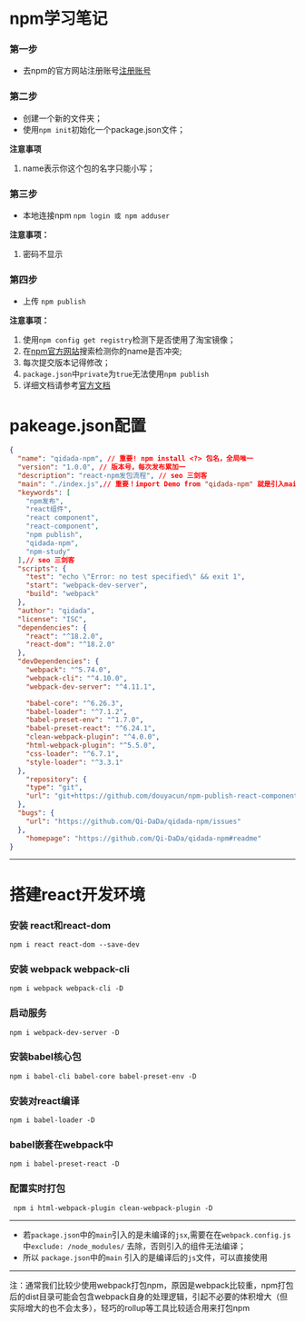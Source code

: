 # npm学习笔记

### 第一步
* 去npm的官方网站注册账号[注册账号](https://www.npmjs.com)
### 第二步
* 创建一个新的文件夹；
* 使用`npm init`初始化一个package.json文件；

**注意事项**
1. name表示你这个包的名字只能小写；
### 第三步
* 本地连接npm `npm login 或 npm adduser`

**注意事项：**
1. 密码不显示
### 第四步
* 上传 `npm publish`

**注意事项：**
1. 使用`npm config get registry`检测下是否使用了淘宝镜像；
2. 在[npm官方网站](https://www.npmjs.com/)搜索检测你的name是否冲突;
3. 每次提交版本记得修改；
4. `package.json`中`private`为`true`无法使用`npm publish`
5. 详细文档请参考[官方文档](https://docs.npmjs.com/about-semantic-versioning)

# pakeage.json配置
``` json
{
  "name": "qidada-npm", // 重要! npm install <?> 包名，全局唯一
  "version": "1.0.0", // 版本号，每次发布累加一
  "description": "react-npm发包流程", // seo 三剑客
  "main": "./index.js",// 重要！import Demo from "qidada-npm" 就是引入main指定的文件～
  "keywords": [
    "npm发布",
    "react组件",
    "react component",
    "react-component",
    "npm publish",
    "qidada-npm",
    "npm-study"
  ],// seo 三剑客
  "scripts": {
    "test": "echo \"Error: no test specified\" && exit 1",
    "start": "webpack-dev-server",
    "build": "webpack"
  },
  "author": "qidada",
  "license": "ISC",
  "dependencies": {
    "react": "^18.2.0",
    "react-dom": "^18.2.0"
  },
  "devDependencies": {
    "webpack": "^5.74.0",
    "webpack-cli": "^4.10.0",
    "webpack-dev-server": "^4.11.1",

    "babel-core": "^6.26.3",
    "babel-loader": "^7.1.2",
    "babel-preset-env": "^1.7.0",
    "babel-preset-react": "^6.24.1",
    "clean-webpack-plugin": "^4.0.0",
    "html-webpack-plugin": "^5.5.0",
    "css-loader": "^6.7.1",
    "style-loader": "^3.3.1"
  },
    "repository": {
    "type": "git",
    "url": "git+https://github.com/douyacun/npm-publish-react-component.git"
  },
  "bugs": {
    "url": "https://github.com/Qi-DaDa/qidada-npm/issues"
  },
    "homepage": "https://github.com/Qi-DaDa/qidada-npm#readme"
}
```
---


# 搭建react开发环境

### 安装 react和react-dom
`npm i react react-dom --save-dev`

### 安装 webpack webpack-cli

`npm i webpack webpack-cli -D`

### 启动服务
`npm i webpack-dev-server -D`

### 安装babel核心包
`npm i babel-cli babel-core babel-preset-env -D`

### 安装对react编译
`npm i babel-loader -D`

### babel嵌套在webpack中 
`npm i babel-preset-react -D`

### 配置实时打包 
` npm i html-webpack-plugin clean-webpack-plugin -D`

---

* 若`package.json`中的`main`引入的是未编译的`jsx`,需要在在`webpack.config.js`中`exclude: /node_modules/` 去除，否则引入的组件无法编译；
* 所以 `package.json`中的`main` 引入的是编译后的`js`文件，可以直接使用

--- 
注：通常我们比较少使用webpack打包npm，原因是webpack比较重，npm打包后的dist目录可能会包含webpack自身的处理逻辑，引起不必要的体积增大（但实际增大的也不会太多），轻巧的rollup等工具比较适合用来打包npm


